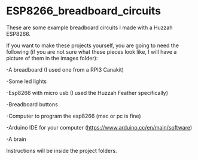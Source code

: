 # ESP8266_breadboard_circuits
These are some example breadboard circuits I made with a Huzzah ESP8266. 

If you want to make these projects yourself, you are going to need the following (if you are not sure what these pieces look like, I will have a picture of them in the images folder):

-A breadboard (I used one from a RPI3 Canakit)

-Some led lights

-Esp8266 with micro usb (I used the Huzzah Feather specifically)

-Breadboard buttons

-Computer to program the esp8266 (mac or pc is fine)

-Arduino IDE for your computer (https://www.arduino.cc/en/main/software)

-A brain


Instructions will be inside the project folders. 



